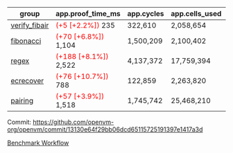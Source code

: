 | group | app.proof_time_ms | app.cycles | app.cells_used | leaf.proof_time_ms | leaf.cycles | leaf.cells_used |
| -- | -- | -- | -- | -- | -- | -- |
| [verify_fibair](https://github.com/openvm-org/openvm/blob/benchmark-results/benchmarks-pr/2153/verify_fibair-13130e64f29bb06dcd65115725191397e1417a3d.md) |<span style='color: red'>(+5 [+2.2%])</span> 235 |  322,610 |  2,058,654 |- | - | - |
| [fibonacci](https://github.com/openvm-org/openvm/blob/benchmark-results/benchmarks-pr/2153/fibonacci-13130e64f29bb06dcd65115725191397e1417a3d.md) |<span style='color: red'>(+70 [+6.8%])</span> 1,104 |  1,500,209 |  2,100,402 |- | - | - |
| [regex](https://github.com/openvm-org/openvm/blob/benchmark-results/benchmarks-pr/2153/regex-13130e64f29bb06dcd65115725191397e1417a3d.md) |<span style='color: red'>(+188 [+8.1%])</span> 2,522 |  4,137,372 |  17,759,394 |- | - | - |
| [ecrecover](https://github.com/openvm-org/openvm/blob/benchmark-results/benchmarks-pr/2153/ecrecover-13130e64f29bb06dcd65115725191397e1417a3d.md) |<span style='color: red'>(+76 [+10.7%])</span> 788 |  122,859 |  2,263,820 |- | - | - |
| [pairing](https://github.com/openvm-org/openvm/blob/benchmark-results/benchmarks-pr/2153/pairing-13130e64f29bb06dcd65115725191397e1417a3d.md) |<span style='color: red'>(+57 [+3.9%])</span> 1,518 |  1,745,742 |  25,468,210 |- | - | - |


Commit: https://github.com/openvm-org/openvm/commit/13130e64f29bb06dcd65115725191397e1417a3d

[Benchmark Workflow](https://github.com/openvm-org/openvm/actions/runs/18410252116)

